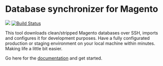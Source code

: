 # Database synchronizer for Magento
[![](https://img.shields.io/scrutinizer/quality/g/jellesiderius/mage-db-sync/master)](https://scrutinizer-ci.com/g/jellesiderius/mage-db-sync/) [![Build Status](https://scrutinizer-ci.com/g/jellesiderius/mage-db-sync/badges/build.png?b=master)](https://scrutinizer-ci.com/g/jellesiderius/mage-db-sync/build-status/master)

This tool downloads clean/stripped Magento databases over SSH, imports and configures it for development purposes. Have a fully configurated production or staging environment on your local machine within minutes. Making life a little bit easier.

Go here for the [documentation](https://github.com/jellesiderius/mage-db-sync/wiki) and get started.